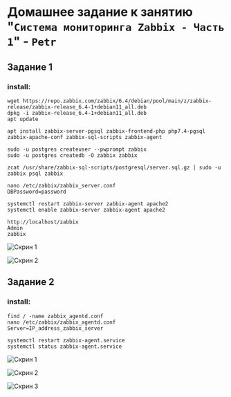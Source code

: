 # Домашнее задание к занятию "`Система мониторинга Zabbix - Часть 1`" - `Petr`

## Задание 1

### install:

```
wget https://repo.zabbix.com/zabbix/6.4/debian/pool/main/z/zabbix-release/zabbix-release_6.4-1+debian11_all.deb
dpkg -i zabbix-release_6.4-1+debian11_all.deb
apt update

apt install zabbix-server-pgsql zabbix-frontend-php php7.4-pgsql zabbix-apache-conf zabbix-sql-scripts zabbix-agent

sudo -u postgres createuser --pwprompt zabbix
sudo -u postgres createdb -O zabbix zabbix

zcat /usr/share/zabbix-sql-scripts/postgresql/server.sql.gz | sudo -u zabbix psql zabbix

nano /etc/zabbix/zabbix_server.conf
DBPassword=password

systemctl restart zabbix-server zabbix-agent apache2
systemctl enable zabbix-server zabbix-agent apache2

http://localhost/zabbix
Admin
zabbix
```

![Скрин 1](https://github.com/tprvx/Netology-Homeworks/blob/8.5-Netology/img_homework/1.1.png?raw=true)

![Скрин 2](https://github.com/tprvx/Netology-Homeworks/blob/8.5-Netology/img_homework/1.2.png?raw=true)

## Задание 2

### install:

```
find / -name zabbix_agentd.conf
nano /etc/zabbix/zabbix_agentd.conf
Server=IP_address_zabbix_server

systemctl restart zabbix-agent.service
systemctl status zabbix-agent.service
```

![Скрин 1](https://github.com/tprvx/Netology-Homeworks/blob/8.5-Netology/img_homework/2.1.png?raw=true)

![Скрин 2](https://github.com/tprvx/Netology-Homeworks/blob/8.5-Netology/img_homework/2.2.png?raw=true)

![Скрин 3](https://github.com/tprvx/Netology-Homeworks/blob/8.5-Netology/img_homework/2.3.png?raw=true)